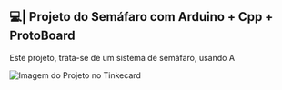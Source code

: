 ## 💻| Projeto do Semáfaro com Arduino + Cpp + ProtoBoard

  Este projeto, trata-se de um sistema de semáfaro, usando A

![Imagem do Projeto no Tinkecard](https://github.com/user-attachments/assets/49206bc0-7cde-4ada-b7f5-ab6e50eed3be)
